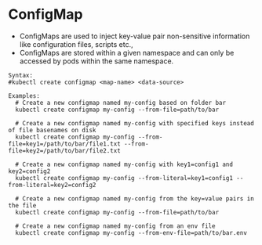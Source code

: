 # ConfigMap
- ConfigMaps are used to inject key-value pair non-sensitive information like configuration files, scripts etc.,
- ConfigMaps are stored within a given namespace and can only be accessed by pods within the same namespace.

```
Syntax:
#kubectl create configmap <map-name> <data-source>

Examples:
  # Create a new configmap named my-config based on folder bar
  kubectl create configmap my-config --from-file=path/to/bar

  # Create a new configmap named my-config with specified keys instead of file basenames on disk
  kubectl create configmap my-config --from-file=key1=/path/to/bar/file1.txt --from-file=key2=/path/to/bar/file2.txt

  # Create a new configmap named my-config with key1=config1 and key2=config2
  kubectl create configmap my-config --from-literal=key1=config1 --from-literal=key2=config2

  # Create a new configmap named my-config from the key=value pairs in the file
  kubectl create configmap my-config --from-file=path/to/bar

  # Create a new configmap named my-config from an env file
  kubectl create configmap my-config --from-env-file=path/to/bar.env
```